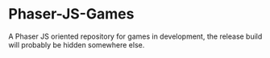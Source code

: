 # Phaser-JS-Games
A Phaser JS oriented repository for games in development, the release build will probably be hidden somewhere else.
